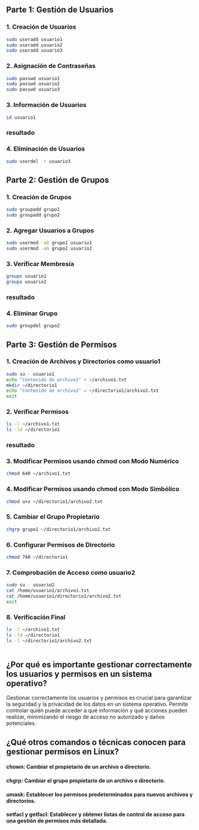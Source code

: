 
## Parte 1: Gestión de Usuarios

### 1. Creación de Usuarios
``` bash
sudo useradd usuario1
sudo useradd usuario2
sudo useradd usuario3
```
### 2. Asignación de Contraseñas
``` bash
sudo passwd usuario1
sudo passwd usuario2
sudo passwd usuario3
```

### 3. Información de Usuarios

``` bash
id usuario1
```
### resultado 

### 4. Eliminación de Usuarios

``` bash
sudo userdel -r usuario3

```


## Parte 2: Gestión de Grupos

### 1. Creación de Grupos
``` bash
sudo groupadd grupo1
sudo groupadd grupo2

```

### 2.  Agregar Usuarios a Grupos
``` bash
sudo usermod -aG grupo1 usuario1
sudo usermod -aG grupo2 usuario2


```


### 3. Verificar Membresía
``` bash
groups usuario1
groups usuario2

```
### resultado 

### 4. Eliminar Grupo
``` bash
sudo groupdel grupo2


```

## Parte 3: Gestión de Permisos


### 1. Creación de Archivos y Directorios como usuario1

``` bash
sudo su - usuario1
echo "Contenido de archivo1" > ~/archivo1.txt
mkdir ~/directorio1
echo "Contenido de archivo2" > ~/directorio1/archivo2.txt
exit
```

### 2. Verificar Permisos
``` bash
ls -l ~/archivo1.txt
ls -ld ~/directorio1
```
### resultado 

###  3. Modificar Permisos usando chmod con Modo Numérico

``` bash
chmod 640 ~/archivo1.txt
```

### 4. Modificar Permisos usando chmod con Modo Simbólico

``` bash
chmod u+x ~/directorio1/archivo2.txt

```

### 5. Cambiar el Grupo Propietario

``` bash
chgrp grupo1 ~/directorio1/archivo2.txt


```


### 6. Configurar Permisos de Directorio

``` bash
chmod 740 ~/directorio1


```

### 7. Comprobación de Acceso como usuario2

``` bash
sudo su - usuario2
cat /home/usuario1/archivo1.txt
cat /home/usuario1/directorio1/archivo2.txt
exit


```

### 8. Verificación Final

``` bash
ls -l ~/archivo1.txt
ls -ld ~/directorio1      
ls -l ~/directorio1/archivo2.txt



```


## ¿Por qué es importante gestionar correctamente los usuarios y permisos en un sistema operativo?
Gestionar correctamente los usuarios y permisos es crucial para garantizar la seguridad y la privacidad de los datos en un sistema operativo. Permite controlar quién puede acceder a qué información y qué acciones pueden realizar, minimizando el riesgo de acceso no autorizado y daños potenciales.

## ¿Qué otros comandos o técnicas conocen para gestionar permisos en Linux?
 #### chown: Cambiar el propietario de un archivo o directorio.
#### chgrp: Cambiar el grupo propietario de un archivo o directorio.
#### umask: Establecer los permisos predeterminados para nuevos archivos y directorios.
#### setfacl y getfacl: Establecer y obtener listas de control de acceso para una gestión de permisos más detallada.